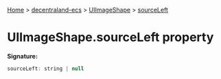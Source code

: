 [Home](./index) &gt; [decentraland-ecs](./decentraland-ecs.md) &gt; [UIImageShape](./decentraland-ecs.uiimageshape.md) &gt; [sourceLeft](./decentraland-ecs.uiimageshape.sourceleft.md)

# UIImageShape.sourceLeft property


**Signature:**
```javascript
sourceLeft: string | null
```
